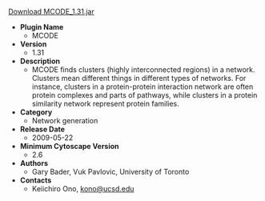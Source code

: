 <a href="MCODE_1.31.jar">Download MCODE_1.31.jar</a>

* __Plugin Name__
  * MCODE
* __Version__
  * 1.31
* __Description__
  * MCODE finds clusters (highly interconnected regions) in a network. Clusters mean different things in different types of networks. For instance, clusters in a protein-protein interaction network are often protein complexes and parts of pathways, while clusters in a protein similarity network represent protein families.
* __Category__
  * Network generation
* __Release Date__
  * 2009-05-22
* __Minimum Cytoscape Version__
  * 2.6
* __Authors__
  * Gary Bader, Vuk Pavlovic, University of Toronto
* __Contacts__
  * Keiichiro Ono, kono@ucsd.edu
